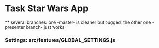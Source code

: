 # Task Star Wars App

\*\* several branches: one -master- is cleaner but bugged, the other one -presenter branch- just works

### Settings: src/features/GLOBAL_SETTINGS.js
